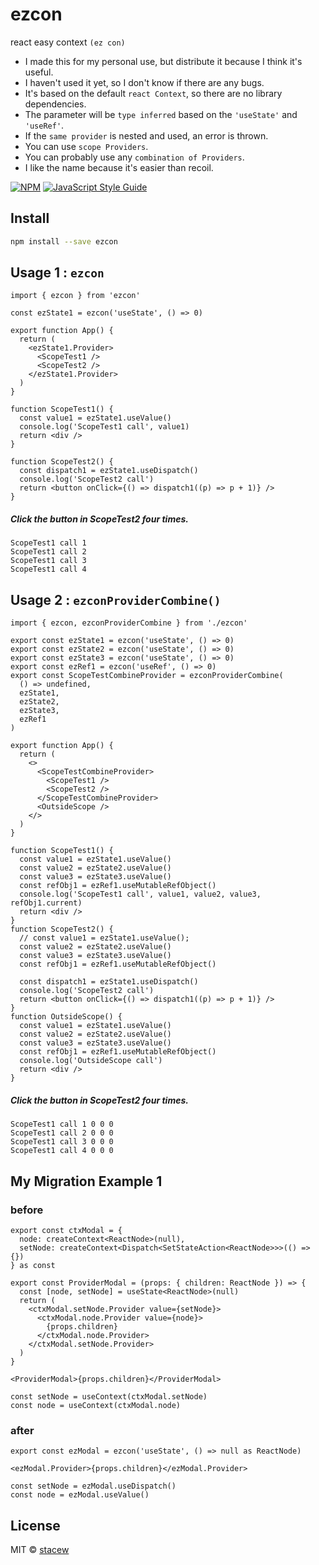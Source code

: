 # ezcon

react easy context `(ez con)`

- I made this for my personal use, but distribute it because I think it's useful.
- I haven't used it yet, so I don't know if there are any bugs.
- It's based on the default `react Context`, so there are no library dependencies.
- The parameter will be `type inferred` based on the `'useState'` and `'useRef'`.
- If the `same provider` is nested and used, an error is thrown.
- You can use `scope Providers`.
- You can probably use any `combination of Providers`.
- I like the name because it's easier than recoil.

[![NPM](https://img.shields.io/npm/v/ezcon.svg)](https://www.npmjs.com/package/ezcon) [![JavaScript Style Guide](https://img.shields.io/badge/code_style-standard-brightgreen.svg)](https://standardjs.com)

## Install

```bash
npm install --save ezcon
```

## Usage 1 : `ezcon`

```tsx
import { ezcon } from 'ezcon'

const ezState1 = ezcon('useState', () => 0)

export function App() {
  return (
    <ezState1.Provider>
      <ScopeTest1 />
      <ScopeTest2 />
    </ezState1.Provider>
  )
}

function ScopeTest1() {
  const value1 = ezState1.useValue()
  console.log('ScopeTest1 call', value1)
  return <div />
}

function ScopeTest2() {
  const dispatch1 = ezState1.useDispatch()
  console.log('ScopeTest2 call')
  return <button onClick={() => dispatch1((p) => p + 1)} />
}
```

##### Click the button in ScopeTest2 four times.

```log
ScopeTest1 call 1
ScopeTest1 call 2
ScopeTest1 call 3
ScopeTest1 call 4
```

## Usage 2 : `ezconProviderCombine()`

```tsx
import { ezcon, ezconProviderCombine } from './ezcon'

export const ezState1 = ezcon('useState', () => 0)
export const ezState2 = ezcon('useState', () => 0)
export const ezState3 = ezcon('useState', () => 0)
export const ezRef1 = ezcon('useRef', () => 0)
export const ScopeTestCombineProvider = ezconProviderCombine(
  () => undefined,
  ezState1,
  ezState2,
  ezState3,
  ezRef1
)

export function App() {
  return (
    <>
      <ScopeTestCombineProvider>
        <ScopeTest1 />
        <ScopeTest2 />
      </ScopeTestCombineProvider>
      <OutsideScope />
    </>
  )
}
```

```tsx
function ScopeTest1() {
  const value1 = ezState1.useValue()
  const value2 = ezState2.useValue()
  const value3 = ezState3.useValue()
  const refObj1 = ezRef1.useMutableRefObject()
  console.log('ScopeTest1 call', value1, value2, value3, refObj1.current)
  return <div />
}
function ScopeTest2() {
  // const value1 = ezState1.useValue();
  const value2 = ezState2.useValue()
  const value3 = ezState3.useValue()
  const refObj1 = ezRef1.useMutableRefObject()

  const dispatch1 = ezState1.useDispatch()
  console.log('ScopeTest2 call')
  return <button onClick={() => dispatch1((p) => p + 1)} />
}
function OutsideScope() {
  const value1 = ezState1.useValue()
  const value2 = ezState2.useValue()
  const value3 = ezState3.useValue()
  const refObj1 = ezRef1.useMutableRefObject()
  console.log('OutsideScope call')
  return <div />
}
```

##### Click the button in ScopeTest2 four times.

```log
ScopeTest1 call 1 0 0 0
ScopeTest1 call 2 0 0 0
ScopeTest1 call 3 0 0 0
ScopeTest1 call 4 0 0 0
```

## My Migration Example 1

### before

```tsx
export const ctxModal = {
  node: createContext<ReactNode>(null),
  setNode: createContext<Dispatch<SetStateAction<ReactNode>>>(() => {})
} as const

export const ProviderModal = (props: { children: ReactNode }) => {
  const [node, setNode] = useState<ReactNode>(null)
  return (
    <ctxModal.setNode.Provider value={setNode}>
      <ctxModal.node.Provider value={node}>
        {props.children}
      </ctxModal.node.Provider>
    </ctxModal.setNode.Provider>
  )
}
```

```tsx
<ProviderModal>{props.children}</ProviderModal>
```

```tsx
const setNode = useContext(ctxModal.setNode)
const node = useContext(ctxModal.node)
```

### after

```tsx
export const ezModal = ezcon('useState', () => null as ReactNode)
```

```tsx
<ezModal.Provider>{props.children}</ezModal.Provider>
```

```tsx
const setNode = ezModal.useDispatch()
const node = ezModal.useValue()
```

## License

MIT © [stacew](https://github.com/stacew)
